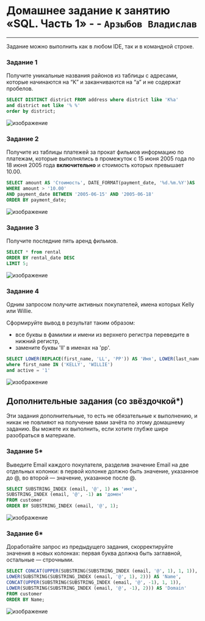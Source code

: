 # Домашнее задание к занятию «SQL. Часть 1»  - - `Арзыбов Владислав`


---

Задание можно выполнить как в любом IDE, так и в командной строке.

### Задание 1

Получите уникальные названия районов из таблицы с адресами, которые начинаются на “K” и заканчиваются на “a” и не содержат пробелов.


```sql
SELECT DISTINCT district FROM address where district like 'K%a'
and district not like '% %'
order by district;
```

![изображение](https://github.com/user-attachments/assets/93617d8f-9d56-4497-92c5-942be0cbb269)


### Задание 2

Получите из таблицы платежей за прокат фильмов информацию по платежам, которые выполнялись в промежуток с 15 июня 2005 года по 18 июня 2005 года **включительно** и стоимость которых превышает 10.00.

```sql
SELECT amount AS 'Стоимость', DATE_FORMAT(payment_date, '%d.%m.%Y')AS 'Дата' from payment
WHERE amount > '10.00'
AND payment_date BETWEEN '2005-06-15' AND '2005-06-18'
ORDER BY payment_date;
```

![изображение](https://github.com/user-attachments/assets/2b9929a8-f141-4168-9d4e-784be2c56cc5)


### Задание 3

Получите последние пять аренд фильмов.

```sql
SELECT * from rental
ORDER BY rental_date DESC
LIMIT 5;
```

![изображение](https://github.com/user-attachments/assets/c9d293d9-23e6-4dda-9b54-bf5493596968)


### Задание 4

Одним запросом получите активных покупателей, имена которых Kelly или Willie. 

Сформируйте вывод в результат таким образом:
- все буквы в фамилии и имени из верхнего регистра переведите в нижний регистр,
- замените буквы 'll' в именах на 'pp'.

```sql
SELECT LOWER(REPLACE(first_name, 'LL', 'PP')) AS 'Имя', LOWER(last_name) AS 'Фамилия', active FROM customer 
where first_name IN ('KELLY', 'WILLIE')
and active = '1'
```

![изображение](https://github.com/user-attachments/assets/e805f6e6-ac2a-4ae5-bbd1-bb792bb7a1d3)


## Дополнительные задания (со звёздочкой*)
Эти задания дополнительные, то есть не обязательные к выполнению, и никак не повлияют на получение вами зачёта по этому домашнему заданию. Вы можете их выполнить, если хотите глубже шире разобраться в материале.

### Задание 5*

Выведите Email каждого покупателя, разделив значение Email на две отдельных колонки: в первой колонке должно быть значение, указанное до @, во второй — значение, указанное после @.

```sql
SELECT SUBSTRING_INDEX (email, '@', 1) as 'имя',
SUBSTRING_INDEX (email, '@', -1) as 'домен'
FROM customer
ORDER BY SUBSTRING_INDEX (email, '@', 1);
```

![изображение](https://github.com/user-attachments/assets/29687dbc-8502-46b8-9a0a-0b03b5697ba2)

### Задание 6*

Доработайте запрос из предыдущего задания, скорректируйте значения в новых колонках: первая буква должна быть заглавной, остальные — строчными.

```sql
SELECT CONCAT(UPPER(SUBSTRING(SUBSTRING_INDEX (email, '@', 1), 1, 1)), 
LOWER(SUBSTRING(SUBSTRING_INDEX (email, '@', 1), 2))) AS 'Name',
CONCAT(UPPER(SUBSTRING(SUBSTRING_INDEX (email, '@', -1), 1, 1)), 
LOWER(SUBSTRING(SUBSTRING_INDEX (email, '@', -1), 2))) AS 'Domain'
FROM customer
ORDER BY Name;
```

![изображение](https://github.com/user-attachments/assets/8b5bd316-3cb4-44f9-a0b2-20c0309d06f2)

